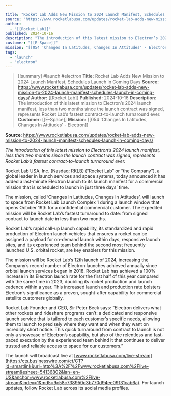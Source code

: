 ```yaml
---

title: "Rocket Lab Adds New Mission to 2024 Launch Manifest, Schedules Launch in Coming Days "
source: "https://www.rocketlabusa.com/updates/rocket-lab-adds-new-mission-to-2024-launch-manifest-schedules-launch-in-coming-days/"
author:
  - "[[Rocket Lab]]"
published: 2024-10-16
description: "The introduction of this latest mission to Electron’s 2024 launch manifest, less than two months since the launch contract was signed, represents Rocket Lab’s fastest contract-to-launch turnaround ever."
customer: "[[E-Space]]"
mission: "[[054 'Changes In Latitudes, Changes In Attitudes' - Electron]]"
tags:
  - "launch"
  - "electron"
---
```

>[!summary]
#launch #electron
**Title:** Rocket Lab Adds New Mission to 2024 Launch Manifest, Schedules Launch in Coming Days 
**Source:** https://www.rocketlabusa.com/updates/rocket-lab-adds-new-mission-to-2024-launch-manifest-schedules-launch-in-coming-days/
**Author:** [[Rocket Lab]]
**Published:** 2024-10-16
**Description:** The introduction of this latest mission to Electron’s 2024 launch manifest, less than two months since the launch contract was signed, represents Rocket Lab’s fastest contract-to-launch turnaround ever.
**Customer:** [[E-Space]]
**Mission:** [[054 'Changes In Latitudes, Changes In Attitudes' - Electron]]

**Source**: https://www.rocketlabusa.com/updates/rocket-lab-adds-new-mission-to-2024-launch-manifest-schedules-launch-in-coming-days/

*The introduction of this latest mission to Electron’s 2024 launch manifest, less than two months since the launch contract was signed, represents Rocket Lab’s fastest contract-to-launch turnaround ever.*

Rocket Lab USA, Inc. (Nasdaq: RKLB) (“Rocket Lab” or “the Company”), a global leader in launch services and space systems, today announced it has added a last-minute Electron launch to its launch manifest for a commercial mission that is scheduled to launch in just three days’ time.

The mission, called ‘Changes In Latitudes, Changes In Attitudes’, will launch to space from Rocket Lab Launch Complex 1 during a launch window that opens October 19th for a confidential commercial customer. The expedited mission will be Rocket Lab’s fastest turnaround to date: from signed contract to launch date in less than two months.

Rocket Lab’s rapid call-up launch capability, its standardized and rapid production of Electron launch vehicles that ensures a rocket can be assigned a payload for on-demand launch within days, responsive launch sites, and its experienced team behind the second most frequently launched U.S. orbital rocket, are key enablers for this mission.

The mission will be Rocket Lab’s 12th launch of 2024, increasing the Company’s record number of Electron launches achieved annually since orbital launch services began in 2018. Rocket Lab has achieved a 100% increase in its Electron launch rate for the first half of this year compared with the same time in 2023, doubling its rocket production and launch cadence within a year. This increased launch and production rate bolsters Electron’s significance as a proven, sought-after capability for commercial satellite customers globally.

Rocket Lab Founder and CEO, Sir Peter Beck says: “Electron delivers what other rockets and rideshare programs can’t: a dedicated and responsive launch service that is tailored to each customer’s specific needs, allowing them to launch to precisely where they want and when they want on incredibly short notice. This quick turnaround from contract to launch is not only a showcase of Electron’s capability, but also of the relentless and fast-paced execution by the experienced team behind it that continues to deliver trusted and reliable access to space for our customers.”

The launch will broadcast live at [www.rocketlabusa.com/live-stream](https://cts.businesswire.com/ct/CT?id=smartlink&url=http%3A%2F%2Fwww.rocketlabusa.com%2Flive-stream&esheet=54136802&lan=en-US&anchor=www.rocketlabusa.com%2Flive-stream&index=1&md5=9c58c738950d3b770d94ee09131cab6a). For launch updates, follow Rocket Lab across its social media profiles.